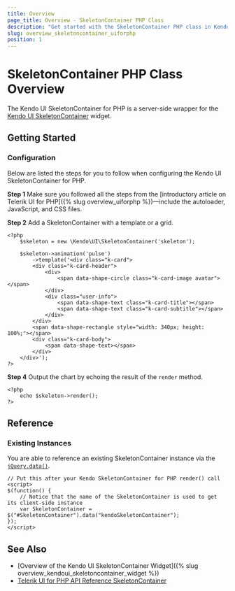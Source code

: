 ```yaml
---
title: Overview
page_title: Overview - SkeletonContainer PHP Class
description: "Get started with the SkeletonContainer PHP class in Kendo UI."
slug: overview_skeletoncontainer_uiforphp
position: 1
---
```


# SkeletonContainer PHP Class Overview

The Kendo UI SkeletonContainer for PHP is a server-side wrapper for the [Kendo UI SkeletonContainer](/api/javascript/ui/skeletoncontainer) widget.

## Getting Started

### Configuration

Below are listed the steps for you to follow when configuring the Kendo UI SkeletonContainer for PHP.

**Step 1** Make sure you followed all the steps from the [introductory article on Telerik UI for PHP]({% slug overview_uiforphp %})&mdash;include the autoloader, JavaScript, and CSS files.

**Step 2** Add a SkeletonContainer with a template or a grid.

    <?php
        $skeleton = new \Kendo\UI\SkeletonContainer('skeleton');

        $skeleton->animation('pulse')
            ->template('<div class="k-card">
            <div class="k-card-header">
                <div>
                    <span data-shape-circle class="k-card-image avatar"></span>
                </div>
                <div class="user-info">
                    <span data-shape-text class="k-card-title"></span>
                    <span data-shape-text class="k-card-subtitle"></span>
                </div>
            </div>
            <span data-shape-rectangle style="width: 340px; height: 100%;"></span>
            <div class="k-card-body">
                <span data-shape-text></span>
            </div>
        </div>');
    ?>

**Step 4** Output the chart by echoing the result of the `render` method.

    <?php
        echo $skeleton->render();
    ?>

## Reference

### Existing Instances

You are able to reference an existing SkeletonContainer instance via the [`jQuery.data()`](https://api.jquery.com/jQuery.data/).

    // Put this after your Kendo SkeletonContainer for PHP render() call
    <script>
    $(function() {
        // Notice that the name of the SkeletonContainer is used to get its client-side instance
        var SkeletonContainer = $("#SkeletonContainer").data("kendoSkeletonContainer");
    });
    </script>

## See Also

* [Overview of the Kendo UI SkeletonContainer Widget]({% slug overview_kendoui_skeletoncontainer_widget %})
* [Telerik UI for PHP API Reference SkeletonContainer](/api/php/Kendo/UI/SkeletonContainer)
